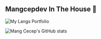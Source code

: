 ## Mangcepdev In The House 👋

![My Langs Portfolio](https://github-readme-stats.vercel.app/api/top-langs/?username=mangcecep&langs_count=8)


![Mang Cecep's GitHub stats](https://github-readme-stats.vercel.app/api?username=mangcecep&show_icons=true&theme=radical)

<!--
**mangcecep/mangcecep** is a ✨ _special_ ✨ repository because its `README.md` (this file) appears on your GitHub profile.

Here are some ideas to get you started:

- 🔭 I’m currently working on ...
- 🌱 I’m currently learning ...
- 👯 I’m looking to collaborate on ...
- 🤔 I’m looking for help with ...
- 💬 Ask me about ...
- 📫 How to reach me: ...
- 😄 Pronouns: ...
- ⚡ Fun fact: ...
-->
